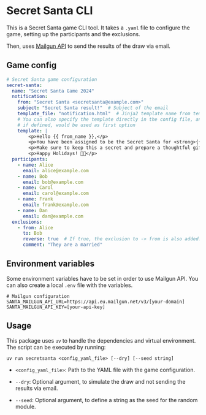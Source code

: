 # Secret Santa CLI

This is a Secret Santa game CLI tool. It takes a `.yaml` file to configure the game,
setting up the participants and the exclusions.

Then, uses [Mailgun API](https://documentation.mailgun.com/docs/mailgun/user-manual/get-started/)
to send the results of the draw via email.

## Game config

```yaml
# Secret Santa game configuration
secret-santa:
  name: "Secret Santa Game 2024"
  notification:
    from: "Secret Santa <secretsanta@example.com>"
    subject: "Secret Santa result!"  # Subject of the email
    template_file: "notification.html"  # Jinja2 template name from templates folder. Optional.
    # You can also specify the template directly in the config file, and this template,
    # if defined, would be used as first option
    template: |
        <p>Hello {{ from_name }},</p>
        <p>You have been assigned to be the Secret Santa for <strong>{{ to_name }}</strong>!</p>
        <p>Make sure to keep this a secret and prepare a thoughtful gift.</p>
        <p>Happy Holidays! 🎅🎁</p>
  participants:
    - name: Alice
      email: alice@example.com
    - name: Bob
      email: bob@example.com
    - name: Carol
      email: carol@example.com
    - name: Frank
      email: frank@example.com
    - name: Dan
      email: dan@example.com
  exclusions:
    - from: Alice
      to: Bob
      reverse: true  # If true, the exclusion to -> from is also added. False by default.
      comment: "They are a married"
```

## Environment variables

Some environment variables have to be set in order to use Mailgun API. You can also
create a local `.env` file with the variables.

```
# Mailgun configuration
SANTA_MAILGUN_API_URL=https://api.eu.mailgun.net/v3/[your-domain]
SANTA_MAILGUN_API_KEY=[your-api-key]
```

## Usage

This package uses `uv` to handle the dependencies and virtual environment. The script 
can be executed by running:

```
uv run secretsanta <config_yaml_file> [--dry] [--seed string]
```

- `<config_yaml_file>`:
    Path to the YAML file with the game configuration.

- `--dry`:
    Optional argument, to simulate the draw and not sending the results via
    email.

- `--seed`:
    Optional argument, to define a string as the seed for the random module.
